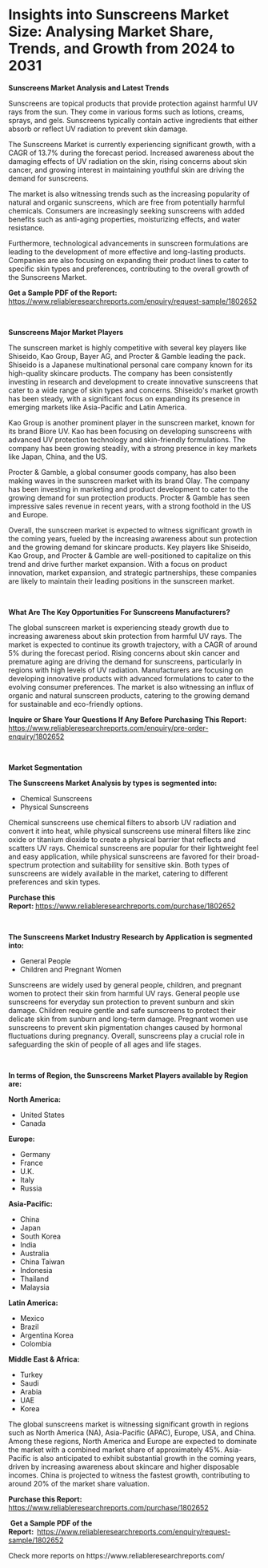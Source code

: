 <p><h1>Insights into Sunscreens Market Size: Analysing Market Share, Trends, and Growth from 2024 to 2031</h1></p><p><strong>Sunscreens Market Analysis and Latest Trends</strong></p>
<p><p>Sunscreens are topical products that provide protection against harmful UV rays from the sun. They come in various forms such as lotions, creams, sprays, and gels. Sunscreens typically contain active ingredients that either absorb or reflect UV radiation to prevent skin damage.</p><p>The Sunscreens Market is currently experiencing significant growth, with a CAGR of 13.7% during the forecast period. Increased awareness about the damaging effects of UV radiation on the skin, rising concerns about skin cancer, and growing interest in maintaining youthful skin are driving the demand for sunscreens.</p><p>The market is also witnessing trends such as the increasing popularity of natural and organic sunscreens, which are free from potentially harmful chemicals. Consumers are increasingly seeking sunscreens with added benefits such as anti-aging properties, moisturizing effects, and water resistance.</p><p>Furthermore, technological advancements in sunscreen formulations are leading to the development of more effective and long-lasting products. Companies are also focusing on expanding their product lines to cater to specific skin types and preferences, contributing to the overall growth of the Sunscreens Market.</p></p>
<p><strong>Get a Sample PDF of the Report:&nbsp;</strong> <a href="https://www.reliableresearchreports.com/enquiry/request-sample/1802652">https://www.reliableresearchreports.com/enquiry/request-sample/1802652</a></p>
<p>&nbsp;</p>
<p><strong>Sunscreens Major Market Players</strong></p>
<p><p>The sunscreen market is highly competitive with several key players like Shiseido, Kao Group, Bayer AG, and Procter & Gamble leading the pack. Shiseido is a Japanese multinational personal care company known for its high-quality skincare products. The company has been consistently investing in research and development to create innovative sunscreens that cater to a wide range of skin types and concerns. Shiseido's market growth has been steady, with a significant focus on expanding its presence in emerging markets like Asia-Pacific and Latin America.</p><p>Kao Group is another prominent player in the sunscreen market, known for its brand Biore UV. Kao has been focusing on developing sunscreens with advanced UV protection technology and skin-friendly formulations. The company has been growing steadily, with a strong presence in key markets like Japan, China, and the US.</p><p>Procter & Gamble, a global consumer goods company, has also been making waves in the sunscreen market with its brand Olay. The company has been investing in marketing and product development to cater to the growing demand for sun protection products. Procter & Gamble has seen impressive sales revenue in recent years, with a strong foothold in the US and Europe.</p><p>Overall, the sunscreen market is expected to witness significant growth in the coming years, fueled by the increasing awareness about sun protection and the growing demand for skincare products. Key players like Shiseido, Kao Group, and Procter & Gamble are well-positioned to capitalize on this trend and drive further market expansion. With a focus on product innovation, market expansion, and strategic partnerships, these companies are likely to maintain their leading positions in the sunscreen market.</p></p>
<p>&nbsp;</p>
<p><strong>What Are The Key Opportunities For Sunscreens Manufacturers?</strong></p>
<p><p>The global sunscreen market is experiencing steady growth due to increasing awareness about skin protection from harmful UV rays. The market is expected to continue its growth trajectory, with a CAGR of around 5% during the forecast period. Rising concerns about skin cancer and premature aging are driving the demand for sunscreens, particularly in regions with high levels of UV radiation. Manufacturers are focusing on developing innovative products with advanced formulations to cater to the evolving consumer preferences. The market is also witnessing an influx of organic and natural sunscreen products, catering to the growing demand for sustainable and eco-friendly options.</p></p>
<p><strong>Inquire or Share Your Questions If Any Before Purchasing This Report:</strong> <a href="https://www.reliableresearchreports.com/enquiry/pre-order-enquiry/1802652">https://www.reliableresearchreports.com/enquiry/pre-order-enquiry/1802652</a></p>
<p>&nbsp;</p>
<p><strong>Market Segmentation</strong></p>
<p><strong>The Sunscreens Market Analysis by types is segmented into:</strong></p>
<p><ul><li>Chemical Sunscreens</li><li>Physical Sunscreens</li></ul></p>
<p><p>Chemical sunscreens use chemical filters to absorb UV radiation and convert it into heat, while physical sunscreens use mineral filters like zinc oxide or titanium dioxide to create a physical barrier that reflects and scatters UV rays. Chemical sunscreens are popular for their lightweight feel and easy application, while physical sunscreens are favored for their broad-spectrum protection and suitability for sensitive skin. Both types of sunscreens are widely available in the market, catering to different preferences and skin types.</p></p>
<p><strong>Purchase this Report:&nbsp;</strong><a href="https://www.reliableresearchreports.com/purchase/1802652">https://www.reliableresearchreports.com/purchase/1802652</a></p>
<p>&nbsp;</p>
<p><strong>The Sunscreens Market Industry Research by Application is segmented into:</strong></p>
<p><ul><li>General People</li><li>Children and Pregnant Women</li></ul></p>
<p><p>Sunscreens are widely used by general people, children, and pregnant women to protect their skin from harmful UV rays. General people use sunscreens for everyday sun protection to prevent sunburn and skin damage. Children require gentle and safe sunscreens to protect their delicate skin from sunburn and long-term damage. Pregnant women use sunscreens to prevent skin pigmentation changes caused by hormonal fluctuations during pregnancy. Overall, sunscreens play a crucial role in safeguarding the skin of people of all ages and life stages.</p></p>
<p>&nbsp;</p>
<p><strong>In terms of Region, the Sunscreens Market Players available by Region are:</strong></p>
<p>
    <p> <strong> North America: </strong>
        <ul>
            <li>United States</li>
            <li>Canada</li>
        </ul>
        </p> 
    <p> <strong> Europe: </strong>
        <ul>
            <li>Germany</li>
            <li>France</li>
            <li>U.K.</li>
            <li>Italy</li>
            <li>Russia</li>
        </ul>
        </p> 
    <p> <strong> Asia-Pacific: </strong>
        <ul>
            <li>China</li>
            <li>Japan</li>
            <li>South Korea</li>
            <li>India</li>
            <li>Australia</li>
            <li>China Taiwan</li>
            <li>Indonesia</li>
            <li>Thailand</li>
            <li>Malaysia</li>
        </ul>
        </p> 
    <p> <strong> Latin America: </strong>
        <ul>
            <li>Mexico</li>
            <li>Brazil</li>
            <li>Argentina Korea</li>
            <li>Colombia</li>
        </ul>
        </p> 
    <p> <strong> Middle East & Africa: </strong>
        <ul>
            <li>Turkey</li>
            <li>Saudi</li>
            <li>Arabia</li>
            <li>UAE</li>
            <li>Korea</li>
        </ul>
    </p>
    </p>
<p><p>The global sunscreens market is witnessing significant growth in regions such as North America (NA), Asia-Pacific (APAC), Europe, USA, and China. Among these regions, North America and Europe are expected to dominate the market with a combined market share of approximately 45%. Asia-Pacific is also anticipated to exhibit substantial growth in the coming years, driven by increasing awareness about skincare and higher disposable incomes. China is projected to witness the fastest growth, contributing to around 20% of the market share valuation.</p></p>
<p><strong>Purchase this Report: </strong><a href="https://www.reliableresearchreports.com/purchase/1802652">https://www.reliableresearchreports.com/purchase/1802652</a></p>
<p>&nbsp;<strong>Get a Sample PDF of the Report:&nbsp;&nbsp;</strong><a href="https://www.reliableresearchreports.com/enquiry/request-sample/1802652">https://www.reliableresearchreports.com/enquiry/request-sample/1802652</a></p>
<p><strong></strong></p>
<p>Check more reports on https://www.reliableresearchreports.com/</p>